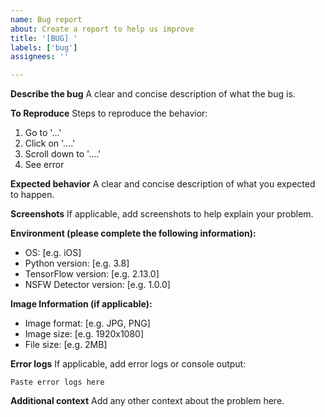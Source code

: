 ```yaml
---
name: Bug report
about: Create a report to help us improve
title: '[BUG] '
labels: ['bug']
assignees: ''

---
```


**Describe the bug**
A clear and concise description of what the bug is.

**To Reproduce**
Steps to reproduce the behavior:
1. Go to '...'
2. Click on '....'
3. Scroll down to '....'
4. See error

**Expected behavior**
A clear and concise description of what you expected to happen.

**Screenshots**
If applicable, add screenshots to help explain your problem.

**Environment (please complete the following information):**
 - OS: [e.g. iOS]
 - Python version: [e.g. 3.8]
 - TensorFlow version: [e.g. 2.13.0]
 - NSFW Detector version: [e.g. 1.0.0]

**Image Information (if applicable):**
 - Image format: [e.g. JPG, PNG]
 - Image size: [e.g. 1920x1080]
 - File size: [e.g. 2MB]

**Error logs**
If applicable, add error logs or console output:
```
Paste error logs here
```

**Additional context**
Add any other context about the problem here. 